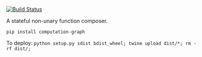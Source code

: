 [![Build Status](https://travis-ci.com/hyroai/computation-graph.svg?branch=master)](https://travis-ci.com/hyroai/computation-graph)

A stateful non-unary function composer.

`pip install computation-graph`

To deploy: `python setup.py sdist bdist_wheel; twine upload dist/*; rm -rf dist/;`
